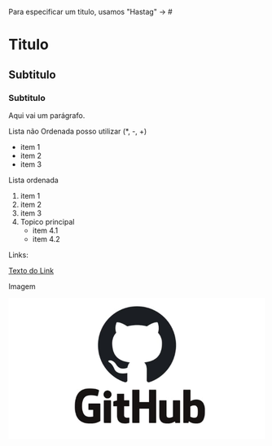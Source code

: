 Para especificar um titulo, usamos "Hastag" -> # 

# Titulo 
## Subtitulo
### Subtitulo

Aqui vai um parágrafo.



Lista não Ordenada posso utilizar (*, -, +)

* item 1
* item 2
* item 3

Lista ordenada
1. item 1
2. item 2
3. item 3
4. Topico principal
   * item 4.1
   * item 4.2


Links:


[Texto do Link](https://github.com/opereiraricardo/uc10_Documento)



Imagem


![Imagem](https://github.com/opereiraricardo/uc10_Documento/blob/main/GitHub.jpg)





